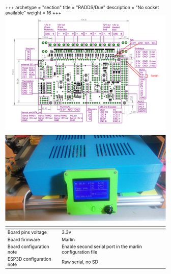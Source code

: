 +++
archetype = "section"
title = "RADDS/Due"
description = "No socket available"
weight = 16
+++
![step1](radds.png?width=300px)

![step2](screen.jpg?width=300px)


| <!-- -->  | <!-- --> |
|-|-|
| Board pins voltage | 3.3v |
| Board firmware | Marlin | 
| Board configuration note | Enable second serial port in the marlin configuration file |
| ESP3D configuration note | Raw serial, no SD |